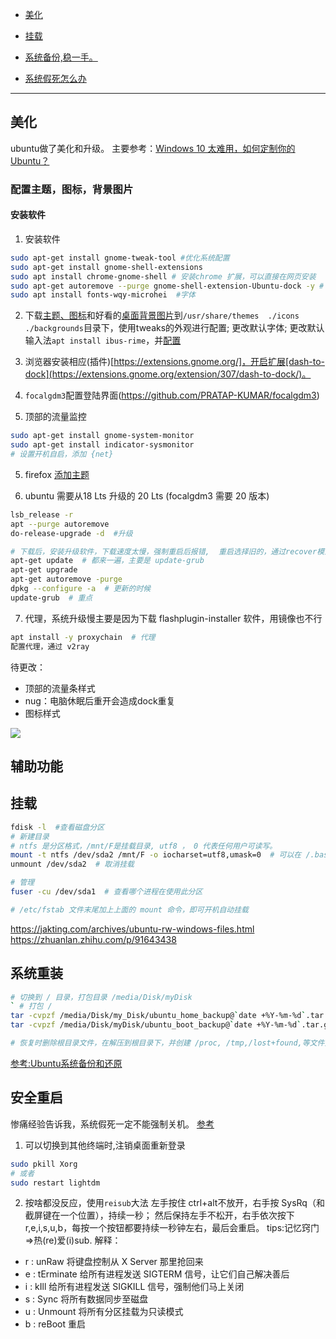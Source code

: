 - [美化](#美化)

- [挂载](#挂载)

- [系统备份,稳一手。](#系统重装)

- [系统假死怎么办](#安全重启)
-----

## 美化
ubuntu做了美化和升级。
主要参考：[Windows 10 太难用，如何定制你的 Ubuntu？](https://www.chainnews.com/articles/105102868075.htm)

### 配置主题，图标，背景图片
#### 安装软件
1. 安装软件
```bash
sudo apt-get install gnome-tweak-tool #优化系统配置
sudo apt-get install gnome-shell-extensions 
sudo apt install chrome-gnome-shell # 安装chrome 扩展，可以直接在网页安装
sudo apt-get autoremove --purge gnome-shell-extension-Ubuntu-dock -y # 删除自带的dock ，不然会有冲突
sudo apt install fonts-wqy-microhei  #字体
```

2. 下载[主题、图标](https://www.gnome-look.org/browse/cat/)和好看的[桌面背景图片](https://wallhaven.cc/toplist)到`/usr/share/themes  ./icons ./backgrounds`目录下，使用tweaks的外观进行配置; 更改默认字体; 更改默认输入法`apt install ibus-rime`，并[配置](https://github.com/wongdean/rime-settings)

3. 浏览器安装相应(插件)[https://extensions.gnome.org/]，开启扩展[dash-to-dock](https://extensions.gnome.org/extension/307/dash-to-dock/)。

3. `focalgdm3`配置登陆界面(https://github.com/PRATAP-KUMAR/focalgdm3)

4. 顶部的流量监控
```bash
sudo apt-get install gnome-system-monitor
sudo apt-get install indicator-sysmonitor
# 设置开机自启，添加 {net}
```

5. firefox [添加主题](https://github.com/vinceliuice/WhiteSur-gtk-theme/tree/master/src/other/firefox)

6. ubuntu 需要从18 Lts 升级的 20 Lts (focalgdm3 需要 20 版本)
```bash
lsb_release -r
apt --purge autoremove
do-release-upgrade -d  #升级

# 下载后，安装升级软件，下载速度太慢，强制重启后报错,  重启选择旧的，通过recover模式
apt-get update  # 都来一遍，主要是 update-grub
apt-get upgrade
apt-get autoremove -purge
dpkg --configure -a  # 更新的时候
update-grub  # 重点
```

7. 代理，系统升级慢主要是因为下载 flashplugin-installer 软件，用镜像也不行
```bash
apt install -y proxychain  # 代理
配置代理，通过 v2ray 
```

待更改：
- 顶部的流量条样式
- nug：电脑休眠后重开会造成dock重复
- 图标样式

<img style="text-align:center" src="https://tva1.sinaimg.cn/large/005zbIM7ly1gi2tgrh6yaj311y0lckcw.jpg"></img>

## 辅助功能



## 挂载
```bash
fdisk -l  #查看磁盘分区
# 新建目录 
# ntfs 是分区格式，/mnt/F是挂载目录, utf8 ， 0 代表任何用户可读写。
mount -t ntfs /dev/sda2 /mnt/F -o iocharset=utf8,umask=0  # 可以在 /.bashrc 设置一个永久别名
unmount /dev/sda2  # 取消挂载

# 管理
fuser -cu /dev/sda1  # 查看哪个进程在使用此分区

# /etc/fstab 文件末尾加上上面的 mount 命令，即可开机自动挂载
```
https://jakting.com/archives/ubuntu-rw-windows-files.html
https://zhuanlan.zhihu.com/p/91643438

## 系统重装
```bash
# 切换到 / 目录，打包目录 /media/Disk/myDisk
` # 打包 / 
tar -cvpzf /media/Disk/my_Disk/ubuntu_home_backup@`date +%Y-%m-%d`.tar.gz /home   # 打包 /home,可选
tar -cvpzf /media/Disk/myDisk/ubuntu_boot_backup@`date +%Y-%m-%d`.tar.gz /boot    # 打包  /boot 重要

# 恢复时删除根目录文件，在解压到根目录下，并创建 /proc, /tmp,/lost+found,等文件夹
```

[参考:Ubuntu系统备份和还原](https://blog.csdn.net/qq_35523593/article/details/78545530)

## 安全重启
惨痛经验告诉我，系统假死一定不能强制关机。
[参考](https://blog.csdn.net/sunny_580/article/details/78996975)
1. 可以切换到其他终端时,注销桌面重新登录
```bash
sudo pkill Xorg
# 或者
sudo restart lightdm
```
2. 按啥都没反应，使用`reisub`大法
左手按住 ctrl+alt不放开，右手按 SysRq（和截屏键在一个位置），持续一秒；
然后保持左手不松开，右手依次按下r,e,i,s,u,b，每按一个按钮都要持续一秒钟左右，最后会重启。
tips:记忆窍门=>热(re)爱(i)sub.
解释：
- r : unRaw 将键盘控制从 X Server 那里抢回来
- e : tErminate 给所有进程发送 SIGTERM 信号，让它们自己解决善后
- i : kIll 给所有进程发送 SIGKILL 信号，强制他们马上关闭
- s : Sync 将所有数据同步至磁盘
- u : Unmount 将所有分区挂载为只读模式
- b : reBoot 重启

